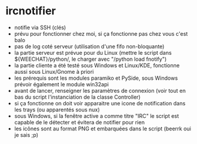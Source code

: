 # ircnotifier

- notifie via SSH (clés)
- prévu pour fonctionner chez moi, si ça fonctionne pas chez vous c'est balo
- pas de log coté serveur (utilisation d'une fifo non-bloquante)
- la partie serveur est prévue pour du Linux (mettre le script dans ${WEECHAT}/python/, le charger avec "/python load fnotify")
- la partie cliente a été testé sous Windows et Linux/KDE, fonctionne aussi sous Linux/Gnome à priori
- les prérequis sont les modules paramiko et PySide, sous Windows prévoir également le module win32api
- avant de lancer, renseigner les paramètres de connexion (voir tout en bas du script l'instanciation de la classe Controller)
- si ça fonctionne on doit voir apparaitre une icone de notification dans les trays (ou apparentés sous nux)
- sous Windows, si la fenêtre active a comme titre "IRC" le script est capable de le détecter et évitera de notifier pour rien
- les icônes sont au format PNG et embarquées dans le script (beerrk oui je sais ;p)

